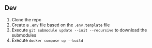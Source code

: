 ## Dev

1. Clone the repo
2. Create a `.env` file based on the `.env.template` file
3. Execute `git submodule update --init --recursive` to download the submodules
4. Execute `docker compose up --build`
